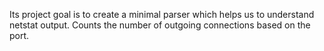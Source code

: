 Its project goal is to create a minimal parser which helps us to understand netstat output. Counts the number of outgoing connections based on the port.
